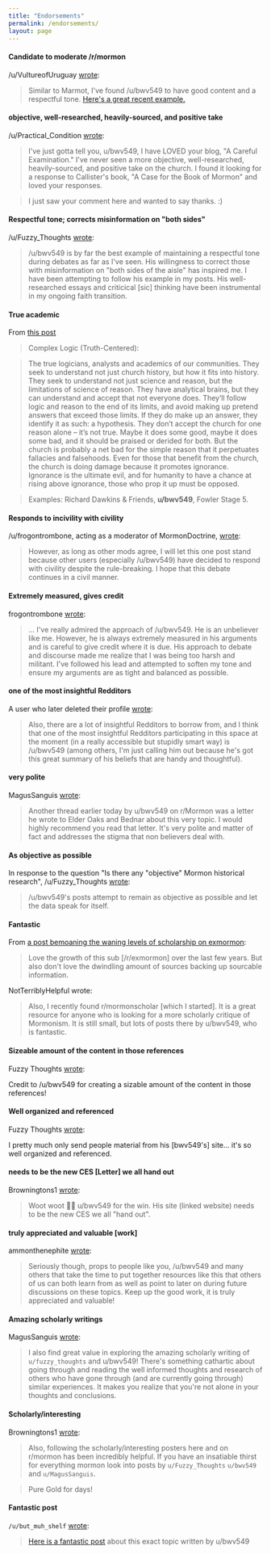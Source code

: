 ```yaml
---
title: "Endorsements"
permalink: /endorsements/
layout: page
---
```


#### Candidate to moderate /r/mormon

/u/VultureofUruguay [wrote](https://www.reddit.com/r/mormon/comments/8simfu/bridge_building_with_new_moderators/e108lgd/?context=3):

> Similar to Marmot, I've found /u/bwv549 to have good content and a respectful tone. [Here's a great recent example.](https://www.reddit.com/r/mormon/comments/8r20g1/_/e0vl96v)

#### objective, well-researched, heavily-sourced, and positive take

/u/Practical_Condition [wrote](https://www.reddit.com/r/mormon/comments/ejmjs3/my_husband_is_trying_to_control_my_spirituality/fczvydb):

> I've just gotta tell you, u/bwv549, I have LOVED your blog, "A Careful Examination." I've never seen a more objective, well-researched, heavily-sourced, and positive take on the church. I found it looking for a response to Callister's book, "A Case for the Book of Mormon" and loved your responses.

> I just saw your comment here and wanted to say thanks. :)

#### Respectful tone; corrects misinformation on "both sides"

/u/Fuzzy_Thoughts [wrote](https://www.reddit.com/r/mormon/comments/8simfu/bridge_building_with_new_moderators/e10ugd5/):

> /u/bwv549 is by far the best example of maintaining a respectful tone during debates as far as I've seen. His willingness to correct those with misinformation on "both sides of the aisle" has inspired me. I have been attempting to follow his example in my posts. His well-researched essays and criticical [sic] thinking have been instrumental in my ongoing faith transition.

#### True academic

From [this post](https://www.reddit.com/r/mormon/comments/aq8eup/profiling_the_actors_on_the_stage_of_mormonism/)

> Complex Logic (Truth-Centered):

> The true logicians, analysts and academics of our communities. They seek to understand not just church history, but how it fits into history. They seek to understand not just science and reason, but the limitations of science of reason. They have analytical brains, but they can understand and accept that not everyone does. They’ll follow logic and reason to the end of its limits, and avoid making up pretend answers that exceed those limits. If they do make up an answer, they identify it as such: a hypothesis. They don’t accept the church for one reason alone – it’s not true. Maybe it does some good, maybe it does some bad, and it should be praised or derided for both. But the church is probably a net bad for the simple reason that it perpetuates fallacies and falsehoods. Even for those that benefit from the church, the church is doing damage because it promotes ignorance. Ignorance is the ultimate evil, and for humanity to have a chance at rising above ignorance, those who prop it up must be opposed.

> Examples: Richard Dawkins & Friends, **u/bwv549**, Fowler Stage 5.

#### Responds to incivility with civility

/u/frogontrombone, acting as a moderator of MormonDoctrine, [wrote](https://www.reddit.com/r/MormonDoctrine/comments/88cc6z/salt_lake_tribune_tripe_10_the_doctrines_of_men/dwl29mk/?context=3):

> However, as long as other mods agree, I will let this one post stand because other users (especially /u/bwv549) have decided to respond with civility despite the rule-breaking. I hope that this debate continues in a civil manner.

#### Extremely measured, gives credit

frogontrombone [wrote](https://www.reddit.com/r/mormon/comments/aai7nr/welcome_to_exmormon/ecujvd2/?context=3):

> ... I've really admired the approach of /u/bwv549. He is an unbeliever like me. However, he is always extremely measured in his arguments and is careful to give credit where it is due. His approach to debate and discourse made me realize that I was being too harsh and militant. I've followed his lead and attempted to soften my tone and ensure my arguments are as tight and balanced as possible.

#### one of the most insightful Redditors

A user who later deleted their profile [wrote](https://www.reddit.com/r/mormon/comments/a6ia93/how_did_you_decide_what_you_believe_or_not/ebw3f2g/):

> Also, there are a lot of insightful Redditors to borrow from, and I think that one of the most insightful Redditors participating in this space at the moment (in a really accessible but stupidly smart way) is /u/bwv549 (among others, I'm just calling him out because he's got this great summary of his beliefs that are handy and thoughtful).

#### very polite

MagusSanguis [wrote](https://www.reddit.com/r/exmormon/comments/9pcgds/text_convo_with_tbm_dw_not_going_well_feeing/e8114a9/?context=3):

> Another thread earlier today by u/bwv549 on r/Mormon was a letter he wrote to Elder Oaks and Bednar about this very topic. I would highly recommend you read that letter. It's very polite and matter of fact and addresses the stigma that non believers deal with.

#### As objective as possible

In response to the question "Is there any "objective" Mormon historical research", /u/Fuzzy_Thoughts [wrote](https://www.reddit.com/r/exmormon/comments/900n46/is_there_any_objective_mormon_historical_research/e2nee4g/?context=3):

> /u/bwv549's posts attempt to remain as objective as possible and let the data speak for itself.

#### Fantastic

From [a post bemoaning the waning levels of scholarship on exmormon](https://www.reddit.com/r/exmormon/comments/apm8sm/love_the_growth_of_this_sub_over_the_last_few/):

> Love the growth of this sub [/r/exmormon] over the last few years. But also don't love the dwindling amount of sources backing up sourcable information.

NotTerriblyHelpful wrote:

> Also, I recently found r/mormonscholar [which I started]. It is a great resource for anyone who is looking for a more scholarly critique of Mormonism. It is still small, but lots of posts there by u/bwv549, who is fantastic.

#### Sizeable amount of the content in those references

Fuzzy Thoughts [wrote](https://www.reddit.com/r/exmormon/comments/agb8u1/detailed_response_to_january_2019_devotional_with/):

Credit to /u/bwv549 for creating a sizable amount of the content in those references!

#### Well organized and referenced

Fuzzy Thoughts [wrote](https://www.reddit.com/r/exmormon/comments/ae7e4t/omg_read_this_if_you_have_any_doubt_left_that/ednzvkb/):

I pretty much only send people material from his [bwv549's] site... it's so well organized and referenced.

#### needs to be the new CES [Letter] we all hand out

Browningtons1 [wrote](https://www.reddit.com/r/exmormon/comments/ae7e4t/omg_read_this_if_you_have_any_doubt_left_that/edntheq/):

> Woot woot 🙌🙌 u/bwv549 for the win. His site (linked website) needs to be the new CES we all "hand out".

#### truly appreciated and valuable [work]

ammonthenephite [wrote](https://www.reddit.com/r/mormon/comments/9xeaev/my_response_to_129_archaeological_evidences_for/e9s69p9/):

> Seriously though, props to people like you, /u/bwv549 and many others that take the time to put together resources like this that others of us can both learn from as well as point to later on during future discussions on these topics. Keep up the good work, it is truly appreciated and valuable!

#### Amazing scholarly writings

MagusSanguis [wrote](https://www.reddit.com/r/exmormon/comments/9gyuln/looking_for_someone_to_talk_to_in_these_tough/e697dwp/?context=3):

> I also find great value in exploring the amazing scholarly writing of `u/fuzzy_thoughts` and u/bwv549! There's something cathartic about going through and reading the well informed thoughts and research of others who have gone through (and are currently going through) similar experiences. It makes you realize that you're not alone in your thoughts and conclusions. 

#### Scholarly/interesting

Browningtons1 [wrote](https://www.reddit.com/r/exmormon/comments/9gyuln/looking_for_someone_to_talk_to_in_these_tough/e68qbmo/?context=3):

> Also, following the scholarly/interesting posters here and on r/mormon has been incredibly helpful. If you have an insatiable thirst for everything mormon look into posts by `u/Fuzzy_Thoughts` `u/bwv549` and `u/MagusSanguis`.
 
> Pure Gold for days!

#### Fantastic post

`/u/but_muh_shelf` [wrote](https://www.reddit.com/r/exmormon/comments/93dfk4/what_even_is_the_spirit/e3dtcfy/?context=3):

> [Here is a fantastic post](https://mormonbandwagon.com/bwv549/testimony-spiritual-experiences-truth-careful-examination/) about this exact topic written by u/bwv549
